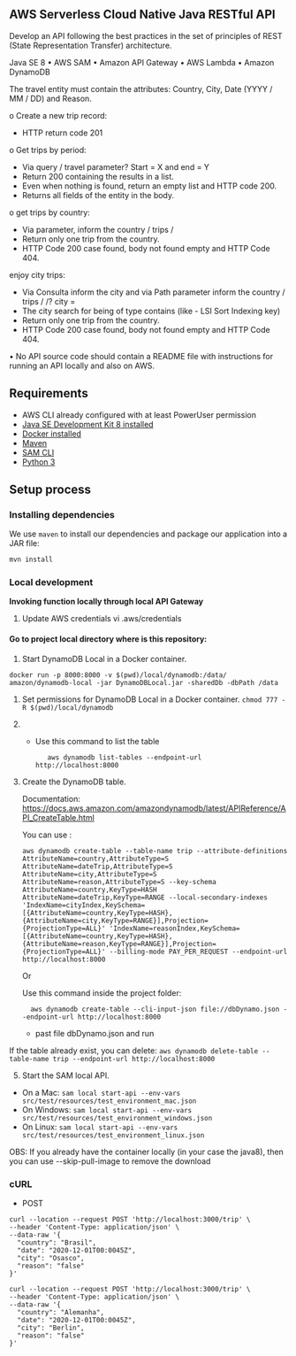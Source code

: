 ## AWS Serverless Cloud Native Java RESTful API

Develop an API following the best practices in the set of
principles of REST (State Representation Transfer) architecture.

Java SE 8
• AWS SAM
• Amazon API Gateway
• AWS Lambda
• Amazon DynamoDB

The travel entity must contain the attributes: Country, City, Date (YYYY / MM / DD) and Reason.

o Create a new trip record:
- HTTP return code 201


o Get trips by period:
- Via query / travel parameter? Start = X and end = Y
- Return 200 containing the results in a list.
- Even when nothing is found, return an empty list and
HTTP code 200.
- Returns all fields of the entity in the body.


o get trips by country:
- Via parameter, inform the country / trips / <Country>
- Return only one trip from the country.
- HTTP Code 200 case found, body not found
empty and HTTP Code 404.


enjoy city trips:
- Via Consulta inform the city and via Path parameter inform the
country / trips / <Country> /? city ​​= <City>
- The city search for being of type contains (like - LSI Sort
Indexing key)
- Return only one trip from the country.
- HTTP Code 200 case found, body not found
empty and HTTP Code 404.

• No API source code should contain a README file with
instructions for running an API locally and also on AWS.

## Requirements

* AWS CLI already configured with at least PowerUser permission
* [Java SE Development Kit 8 installed](http://www.oracle.com/technetwork/java/javase/downloads/jdk8-downloads-2133151.html)
* [Docker installed](https://www.docker.com/community-edition)
* [Maven](https://maven.apache.org/install.html)
* [SAM CLI](https://github.com/awslabs/aws-sam-cli)
* [Python 3](https://docs.python.org/3/)

## Setup process

### Installing dependencies

We use `maven` to install our dependencies and package our application into a JAR file:

```bash
mvn install
```

### Local development

**Invoking function locally through local API Gateway**

1. Update AWS credentials
      vi .aws/credentials

#### Go to project local directory where is this repository:

1. Start DynamoDB Local in a Docker container.

```docker run -p 8000:8000 -v $(pwd)/local/dynamodb:/data/ amazon/dynamodb-local -jar DynamoDBLocal.jar -sharedDb -dbPath /data```

1. Set permissions for DynamoDB Local in a Docker container. `chmod 777 -R $(pwd)/local/dynamodb`

1. - Use this command to list the table
      
            aws dynamodb list-tables --endpoint-url http://localhost:8000

1. Create the DynamoDB table.

   Documentation: https://docs.aws.amazon.com/amazondynamodb/latest/APIReference/API_CreateTable.html
      
   You can use :
   
       aws dynamodb create-table --table-name trip --attribute-definitions AttributeName=country,AttributeType=S AttributeName=dateTrip,AttributeType=S AttributeName=city,AttributeType=S AttributeName=reason,AttributeType=S --key-schema AttributeName=country,KeyType=HASH AttributeName=dateTrip,KeyType=RANGE --local-secondary-indexes 'IndexName=cityIndex,KeySchema=[{AttributeName=country,KeyType=HASH},{AttributeName=city,KeyType=RANGE}],Projection={ProjectionType=ALL}' 'IndexName=reasonIndex,KeySchema=[{AttributeName=country,KeyType=HASH},{AttributeName=reason,KeyType=RANGE}],Projection={ProjectionType=ALL}' --billing-mode PAY_PER_REQUEST --endpoint-url http://localhost:8000
   
   Or
     
   Use this command inside the project folder:

         aws dynamodb create-table --cli-input-json file://dbDynamo.json --endpoint-url http://localhost:8000
      
    - past file dbDynamo.json and run
                  
      
If the table already exist, you can delete: 
      `aws dynamodb delete-table --table-name trip --endpoint-url http://localhost:8000`

5. Start the SAM local API.
 - On a Mac: `sam local start-api --env-vars src/test/resources/test_environment_mac.json`
 - On Windows: `sam local start-api --env-vars src/test/resources/test_environment_windows.json`
 - On Linux: `sam local start-api --env-vars src/test/resources/test_environment_linux.json`
 
 OBS:  If you already have the container locally (in your case the java8), then you can use --skip-pull-image to remove the download


### cURL
  - POST
  ```shell
  curl --location --request POST 'http://localhost:3000/trip' \
--header 'Content-Type: application/json' \
--data-raw '{
    "country": "Brasil",
    "date": "2020-12-01T00:0045Z",
    "city": "Osasco",
    "reason": "false"
}'

  curl --location --request POST 'http://localhost:3000/trip' \
--header 'Content-Type: application/json' \
--data-raw '{
    "country": "Alemanha",
    "date": "2020-12-01T00:0045Z",
    "city": "Berlin",
    "reason": "false"
}'
```
